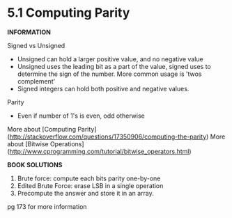 <h1>5.1 Computing Parity</h1>

**INFORMATION**

Signed vs Unsigned 
- Unsigned can hold a larger positive value, and no negative value 
- Unsigned uses the leading bit as a part of the value, signed uses to determine the sign of the number. More common usage is 'twos complement' 
- Signed integers can hold both positive and negative values.

Parity 
- Even if number of 1's is even, odd otherwise

More about [Computing Parity] (http://stackoverflow.com/questions/17350906/computing-the-parity)
More about [Bitwise Operations] (http://www.cprogramming.com/tutorial/bitwise_operators.html)

**BOOK SOLUTIONS**

1. Brute force: compute each bits parity one-by-one
2. Edited Brute Force: erase LSB in a single operation 
3. Precompute the answer and store it in an array. 

pg 173 for more information
